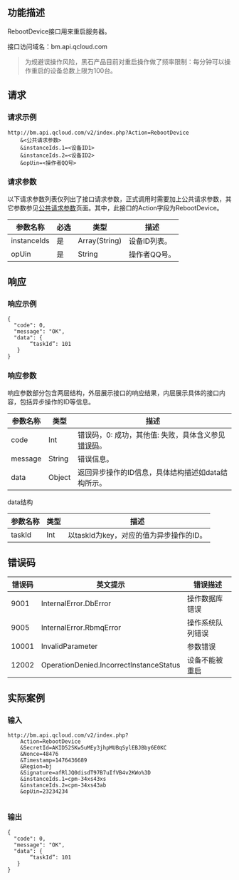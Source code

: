 ## 功能描述

RebootDevice接口用来重启服务器。

接口访问域名：bm.api.qcloud.com

> 为规避误操作风险，黑石产品目前对重启操作做了频率限制：每分钟可以操作重启的设备总数上限为100台。

## 请求

### 请求示例

```
http://bm.api.qcloud.com/v2/index.php?Action=RebootDevice
	&<公共请求参数>
	&instanceIds.1=<设备ID1>
	&instanceIds.2=<设备ID2>
	&opUin=<操作者QQ号>
```

### 请求参数

以下请求参数列表仅列出了接口请求参数，正式调用时需要加上公共请求参数，其它参数参见[公共请求参数](/doc/api/456/6718)页面。其中，此接口的Action字段为RebootDevice。

| 参数名称        | 必选   | 类型            | 描述        |
| ----------- | ---- | ------------- | --------- |
| instanceIds | 是    | Array(String) | 设备ID列表。 |
| opUin       | 是    | String        | 操作者QQ号。   |


## 响应

### 响应示例

```
{
  "code": 0,
  "message": "OK",
  "data": {
       “taskId”: 101
   }
}
```

### 响应参数

响应参数部分包含两层结构，外层展示接口的响应结果，内层展示具体的接口内容，包括异步操作的ID等信息。

| 参数名称    | 类型     | 描述                                       |
| ------- | ------ | ---------------------------------------- |
| code    | Int    | 错误码，0: 成功，其他值: 失败，具体含义参见[错误码](/doc/api/456/6725)。 |
| message | String | 错误信息。                                    |
| data    | Object | 返回异步操作的ID信息，具体结构描述如data结构所示。             |


data结构


| 参数名称   | 类型   | 描述                        |
| ------ | ---- | ------------------------- |
| taskId | Int  | 以taskId为key，对应的值为异步操作的ID。 |


## 错误码
| 错误码   | 英文提示                                    | 错误描述     |
| ----- | --------------------------------------- | -------- |
| 9001  | InternalError.DbError                   | 操作数据库错误  |
| 9005  | InternalError.RbmqError                 | 操作系统队列错误 |
| 10001 | InvalidParameter                        | 参数错误     |
| 12002 | OperationDenied.IncorrectInstanceStatus | 设备不能被重启  |


## 实际案例

### 输入

```
http://bm.api.qcloud.com/v2/index.php?
	Action=RebootDevice
	&SecretId=AKID52SKw5uMEy3jhpMUBqSylEBJBby6E0KC
	&Nonce=48476
	&Timestamp=1476436689
	&Region=bj
	&Signature=afRlJQ0disdT97B7uIfVB4v2KWo%3D
	&instanceIds.1=cpm-34xs43xs
	&instanceIds.2=cpm-34xs43ab
	&opUin=23234234  
	
```
### 输出

```
{
  "code": 0,
  "message": "OK",
  "data": {
       “taskId”: 101
   }
}
```

